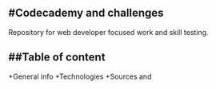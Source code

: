 #Codecademy and challenges
---

Repository for web developer focused work and skill testing.


##Table of content
---
+General info
+Technologies
+Sources and 
